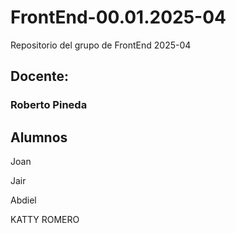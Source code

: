 # FrontEnd-00.01.2025-04
Repositorio del grupo de FrontEnd 2025-04

## Docente:
### Roberto Pineda





## Alumnos

Joan

Jair

Abdiel 

KATTY ROMERO

